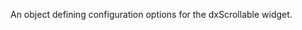 <!--**
/*-------------------------------------------
    Auto-generated file. Do not modify.
-------------------------------------------

**-->

<!--shortDescription-->
An object defining configuration options for the dxScrollable widget.
<!--/shortDescription-->

<!--fullDescription-->

<!--/fullDescription-->